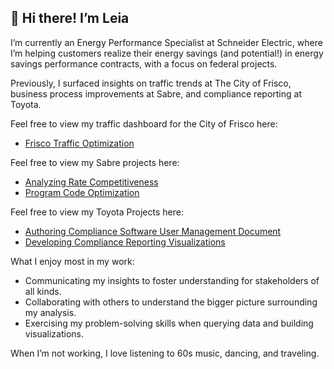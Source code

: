 ## 👋 Hi there! I’m Leia  

I’m currently an Energy Performance Specialist at Schneider Electric, where I’m helping customers realize their energy savings (and potential!) in energy savings performance contracts, with a focus on federal projects. 

Previously, I surfaced insights on traffic trends at The City of Frisco, business process improvements at Sabre, and compliance reporting at Toyota.

Feel free to view my traffic dashboard for the City of Frisco here: 
- [Frisco Traffic Optimization](https://github.com/leia-sing/Frisco-Traffic-Optimization)

Feel free to view my Sabre projects here:
- [Analyzing Rate Competitiveness](https://github.com/leia-sing/Sabre-Internship-Project-Analyzing-Rate-Competitiveness)
- [Program Code Optimization](https://github.com/leia-sing/Sabre-Internship-Project-Program-Code-Optimization)

Feel free to view my Toyota Projects here:
- [Authoring Compliance Software User Management Document](https://github.com/leia-sing/Toyota-Internship-Authoring-User-Management-Documentation)
- [Developing Compliance Reporting Visualizations](https://github.com/leia-sing/Toyota-Internship-Developing-Compliance-Reporting-Visualizations)

What I enjoy most in my work: 

- Communicating my insights to foster understanding for stakeholders of all kinds.
- Collaborating with others to understand the bigger picture surrounding my analysis.
- Exercising my problem-solving skills when querying data and building visualizations.


When I’m not working, I love listening to 60s music, dancing, and traveling.

<!--
**leia-sing/leia-sing** is a ✨ _special_ ✨ repository because its `README.md` (this file) appears on your GitHub profile.

Here are some ideas to get you started:

- 🔭 I’m currently working on ...
- 🌱 I’m currently learning ...
- 👯 I’m looking to collaborate on ...
- 🤔 I’m looking for help with ...
- 💬 Ask me about ...
- 📫 How to reach me: ...
- 😄 Pronouns: ...
- ⚡ Fun fact: ...
-->
